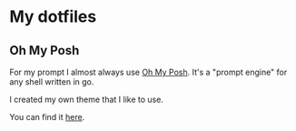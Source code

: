 # My dotfiles

## Oh My Posh

For my prompt I almost always use [Oh My Posh](https://ohmyposh.dev/).
It's a "prompt engine" for any shell written in go.

I created my own theme that I like to use.

You can find it [here](oh-my-posh/themes/iamchrishckns.omp.json).
